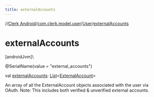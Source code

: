 ```yaml
---
title: externalAccounts
---
```

//[Clerk Android](../../../index.html)/[com.clerk.model.user](../index.html)/[User](index.html)/[externalAccounts](external-accounts.html)



# externalAccounts



[androidJvm]\




@SerialName(value = &quot;external_accounts&quot;)



val [externalAccounts](external-accounts.html): [List](https://kotlinlang.org/api/latest/jvm/stdlib/kotlin-stdlib/kotlin.collections/-list/index.html)&lt;[ExternalAccount](../../com.clerk.model.account/-external-account/index.html)&gt;



An array of all the ExternalAccount objects associated with the user via OAuth. Note: This includes both verified & unverified external accounts.




